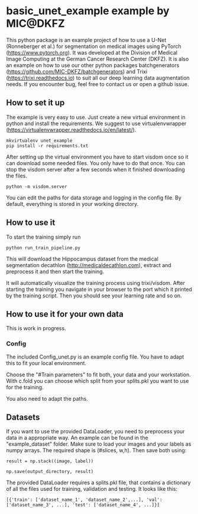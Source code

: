 # basic_unet_example example by MIC@DKFZ
This python package is an example project of how to use a U-Net (Ronneberger et al.) for segmentation on medical images using PyTorch (https://www.pytorch.org).
It was developed at the Division of Medical Image Computing at the German Cancer
Research Center (DKFZ).
It is also an example on how to use our other python packages batchgenerators (https://github.com/MIC-DKFZ/batchgenerators) and Trixi (https://trixi.readthedocs.io) to suit all our deep learning data augmentation needs.
If you encounter bug, feel free to contact us or open a github issue.


## How to set it up
The example is very easy to use. Just create a new virtual environment in python and install the requirements. We suggest to use virtualenvwrapper (https://virtualenvwrapper.readthedocs.io/en/latest/).
```
mkvirtualenv unet_example
pip install -r requirements.txt
```

After setting up the virtual environment you have to start visdom once so it can download some needed files. You only
have to do that once. You can stop the visdom server after a few seconds when it finished downloading the files.
```
python -m visdom.server
```

You can edit the paths for data storage and logging in the config file. By default, everything is stored in your working directory.


## How to use it
To start the training simply run 
```
python run_train_pipeline.py
```

This will download the Hippocampus dataset from the medical segmentation decathlon (http://medicaldecathlon.com),
extract and preprocess it and then start the training.

It will automatically visualize the training process using trixi/visdom. After starting the training you navigate 
in your browser to the port which it printed by the training script. Then you should see your learning rate and so on.


## How to use it for your own data
This is work in progress.

### Config

The included Config_unet.py is an example config file. You have to adapt this to fit your local environment.

Choose the "#Train parameters" to fit both, your data and your workstation. 
With c.fold you can choose which split from your splits.pkl you want to use for the training.

You also need to adapt the paths.

## Datasets
If you want to use the provided DataLoader, you need to preprocess your data in a appropriate way. An example can be found in the "example_dataset" folder.
Make sure to load your images and your labels as numpy arrays. The required shape is (#slices, w,h). Then save both using:
```
result = np.stack((image, label))

np.save(output_directory, result)
```

The provided DataLoader requires a splits.pkl file, that contains a dictionary of all the files used for training, validation and testing.
It looks like this:
```
[{'train': ['dataset_name_1', 'dataset_name_2',...], 'val': ['dataset_name_3', ...], 'test': ['dataset_name_4', ...]}]
